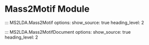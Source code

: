 # Mass2Motif Module

::: MS2LDA.Mass2Motif
    options:
      show_source: true
      heading_level: 2

::: MS2LDA.Mass2MotifDocument
    options:
      show_source: true
      heading_level: 2